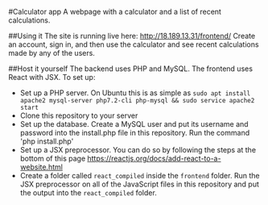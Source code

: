 #Calculator app
A webpage with a calculator and a list of recent calculations.

##Using it
The site is running live here: http://18.189.13.31/frontend/
Create an account, sign in, and then use the calculator and see recent calculations made by any of the users.

##Host it yourself
The backend uses PHP and MySQL. The frontend uses React with JSX. To set up:
* Set up a PHP server. On Ubuntu this is as simple as `sudo apt install apache2 mysql-server php7.2-cli php-mysql && sudo service apache2 start`
* Clone this repository to your server
* Set up the database. Create a MySQL user and put its username and password into the install.php file in this repository. Run the command 'php install.php'
* Set up a JSX preprocessor. You can do so by following the steps at the bottom of this page https://reactjs.org/docs/add-react-to-a-website.html
* Create a folder called `react_compiled` inside the `frontend` folder. Run the JSX preprocessor on all of the JavaScript files in this repository and put the output into the `react_compiled` folder.

